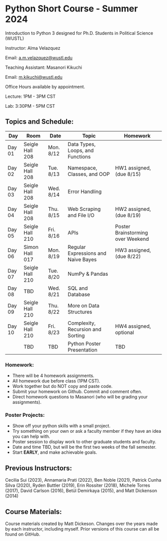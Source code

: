 # Python Short Course - Summer 2024

Introduction to Python 3 designed for Ph.D. Students in Political Science (WUSTL)


Instructor: Alma Velazquez

Email: a.m.velazquez@wustl.edu

Teaching Assistant: Masanori Kikuchi

Email: m.kikuchi@wustl.edu

Office Hours available by appointment. 

Lecture: 1PM - 3PM CST

Lab: 3:30PM - 5PM CST

## Topics and Schedule:

| Day    | Room            | Date      | Topic                                 | Homework			                    |
|--------|-----------------|-----------|---------------------------------------|-----------------------------------------|
| Day 01 | Seigle Hall 208 | Mon. 8/12 | Data Types, Loops, and Functions      | 	  
| Day 02 | Seigle Hall 208 | Tue. 8/13 | Namespace, Classes, and OOP           | HW1 assigned, (due 8/15) 
| Day 03 | Seigle Hall 208 | Wed. 8/14 | Error Handling                        | 
| Day 04 | Seigle Hall 208 | Thu. 8/15 | Web Scraping and File I/O             | HW2 assigned, (due 8/19)
| Day 05 | Seigle Hall 210 | Fri. 8/16 | APIs                                  | Poster Brainstorming over Weekend
| Day 06 | Simon Hall 017  | Mon. 8/19 | Regular Expressions and Naive Bayes   | HW3 assigned, (due 8/22) 
| Day 07 | Seigle Hall 210 | Tue. 8/20 | NumPy & Pandas	                       | 
| Day 08 | TBD             | Wed. 8/21 | SQL and Database                      |  
| Day 09 | Seigle Hall 210 | Thu. 8/22 | More on Data Structures               | 
| Day 10 | Seigle Hall 210 | Fri. 8/23 | Complexity, Recursion and Sorting     | HW4 assigned, optional
|        | TBD             | TBD       | Python Poster Presentation            | TBD

### Homework: 
- There will be 4 homework assignments.
- All homework due before class (1PM CST).
- Work together but do NOT copy and paste code.
- Submit your homework on Github. Commit and comment often. 
- Direct homework questions to Masanori (who will be grading your assignments). 

### Poster Projects: 
- Show off your python skills with a small project. 
- Try something on your own or ask a faculty member if they have an idea you can help with. 
- Poster session to display work to other graduate students and faculty. 
- Date and time TBD, but will be the first two weeks of the fall semester. 
- Start **EARLY**, and make achievable goals. 


## Previous Instructors:
Cecilia Sui (2023), Annamaria Prati (2022), Ben Noble (2021), Patrick Cunha Silva (2020), Ryden Buttler (2019), Erin Rossiter (2018),  Michele Torres (2017), David Carlson (2016), Betül Demirkaya (2015), and Matt Dickenson (2014)

## Course Materials:
Course materials created by Matt Dickeson. Changes over the years made by each instructor, including myself. Prior versions of this course can all be found on GitHub.

